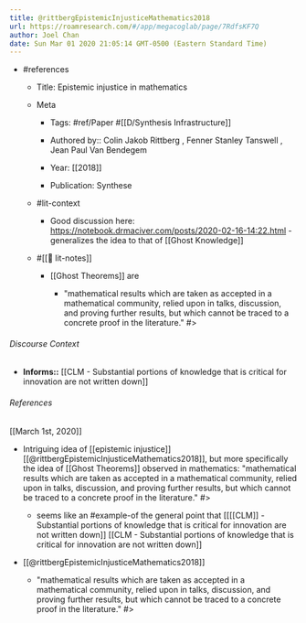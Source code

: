 ```yaml
---
title: @rittbergEpistemicInjusticeMathematics2018
url: https://roamresearch.com/#/app/megacoglab/page/7RdfsKF7Q
author: Joel Chan
date: Sun Mar 01 2020 21:05:14 GMT-0500 (Eastern Standard Time)
---
```


- #references

    - Title: Epistemic injustice in mathematics

    - Meta

        - Tags: #ref/Paper #[[D/Synthesis Infrastructure]]

        - Authored by::  Colin Jakob Rittberg ,  Fenner Stanley Tanswell ,  Jean Paul Van Bendegem

        - Year: [[2018]]

        - Publication: Synthese

    - #lit-context

        - Good discussion here: https://notebook.drmaciver.com/posts/2020-02-16-14:22.html - generalizes the idea to that of [[Ghost Knowledge]]

    - #[[📝 lit-notes]]

        - [[Ghost Theorems]] are

            - "mathematical results which are taken as accepted in a mathematical community, relied upon in talks, discussion, and proving further results, but which cannot be traced to a concrete proof in the literature." #>

###### Discourse Context

- **Informs::** [[CLM - Substantial portions of knowledge that is critical for innovation are not written down]]

###### References

[[March 1st, 2020]]

- Intriguing idea of [[epistemic injustice]] [[@rittbergEpistemicInjusticeMathematics2018]], but more specifically the idea of [[Ghost Theorems]] observed in mathematics: "mathematical results which are taken as accepted in a mathematical community, relied upon in talks, discussion, and proving further results, but which cannot be traced to a concrete proof in the literature." #>

    - seems like an #example-of the general point that [[[[CLM]] - Substantial portions of knowledge that is critical for innovation are not written down]]
[[CLM - Substantial portions of knowledge that is critical for innovation are not written down]]

- [[@rittbergEpistemicInjusticeMathematics2018]]

    - "mathematical results which are taken as accepted in a mathematical community, relied upon in talks, discussion, and proving further results, but which cannot be traced to a concrete proof in the literature." #>
